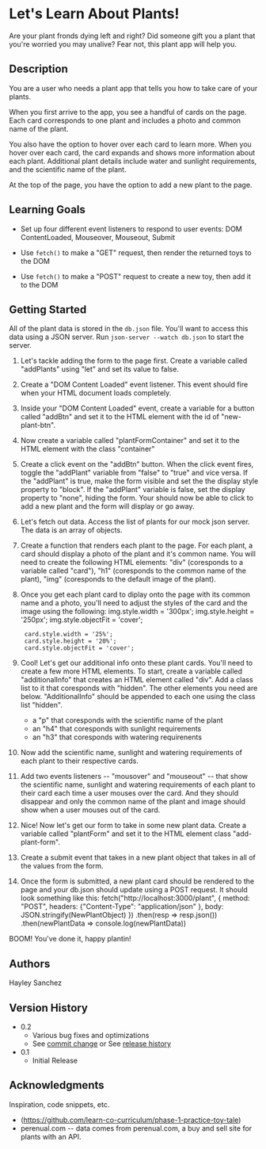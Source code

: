 # Let's Learn About Plants!

Are your plant fronds dying left and right? Did someone gift you a plant that you're worried you may unalive? Fear not, this plant
app will help you.

## Description

You are a user who needs a plant app that tells you how to take care of your plants. 

When you first arrive to the app, you see a handful of cards on the page. Each card corresponds to one plant and includes a photo and common name of the plant.

You also have the option to hover over each card to learn more. When you hover over each card, the card expands and shows more information about each plant. Additional plant details include water and sunlight requirements, and the scientific name of the plant.

At the top of the page, you have the option to add a new plant to the page.

## Learning Goals

- Set up four different event listeners to respond to user events: DOM ContentLoaded, Mouseover, Mouseout, Submit

- Use `fetch()` to make a "GET" request, then render the returned toys to the DOM
- Use `fetch()` to make a "POST" request to create a new toy, then add it to the DOM

## Getting Started

All of the plant data is stored in the `db.json` file. You'll want to access this data using a JSON server. Run `json-server --watch db.json` to start the server.

1. Let's tackle adding the form to the page first. Create a variable called "addPlants" using "let" and set its value to false.

2. Create a "DOM Content Loaded" event listener. This event should fire when your HTML document loads completely.

3. Inside your "DOM Content Loaded" event, create a variable for a button called "addBtn" and set it to the HTML element with the id of "new-plant-btn".

4. Now create a variable called "plantFormContainer" and set it to the HTML element with the class "container"

5. Create a click event on the "addBtn" button. When the click event fires, toggle the "addPlant" variable from "false" to "true" and vice versa. If the "addPlant" is true, make the form visible and set the the display style property to "block". If the "addPlant" variable is false, set the display property to "none", hiding the form. Your should now be able to click to add a new plant and the form will display or go away.

6. Let's fetch out data. Access the list of plants for our mock json server. The data is an array of objects.

7. Create a function that renders each plant to the page. For each plant, a card should display a photo of the plant and it's common name. You will need to create the following HTML elements: "div" (coresponds to a variable called "card"), "h1" (coresponds to the common name of the plant), "img" (coresponds to the default image of the plant).

8. Once you get each plant card to diplay onto the page with its common name and a photo, you'll need to adjust the styles of the card and the image using the following: 
        img.style.width = '300px';
        img.style.height = '250px';
        img.style.objectFit = 'cover';
    
        card.style.width = '25%';
        card.style.height = '20%';
        card.style.objectFit = 'cover'; 

9. Cool! Let's get our additional info onto these plant cards. You'll need to create a few more HTML elements. To start, create a variable called "additionalInfo" that creates an HTML element called "div". Add a class list to it that coresponds with "hidden". The other elements you need are below. "AdditionalInfo" should be appended to each one using the class list "hidden".
    - a "p" that coresponds with the scientific name of the plant
    - an "h4" that coresponds with sunlight requirements
    - an "h3" that coresponds with watering requirenents

9. Now add the scientific name, sunlight and watering requirements of each plant to their respective cards. 

10. Add two events listeners -- "mousover" and "mouseout" -- that show the scientific name, sunlight and watering requirements of each plant to their card each time a user mouses over the card. And they should disappear and only the common name of the plant and image should show when a user mouses out of the card.

11. Nice! Now let's get our form to take in some new plant data. Create a variable called "plantForm" and set it to the HTML element class "add-plant-form". 

12. Create a submit event that takes in a new plant object that takes in all of the values from the form. 

13. Once the form is submitted, a new plant card should be rendered to the page and your db.json should update using a POST request. It should look something like this:
 fetch("http://localhost:3000/plant", {
        method: "POST",
        headers: {"Content-Type": "application/json"
    },
    body: JSON.stringify(NewPlantObject)
})
    .then(resp => resp.json())
    .then(newPlantData => console.log(newPlantData))

BOOM! You've done it, happy plantin!

## Authors

Hayley Sanchez

## Version History

* 0.2
    * Various bug fixes and optimizations
    * See [commit change]() or See [release history]()
* 0.1
    * Initial Release

## Acknowledgments

Inspiration, code snippets, etc.
* (https://github.com/learn-co-curriculum/phase-1-practice-toy-tale)
* perenual.com -- data comes from perenual.com, a buy and sell site for plants with an API.
